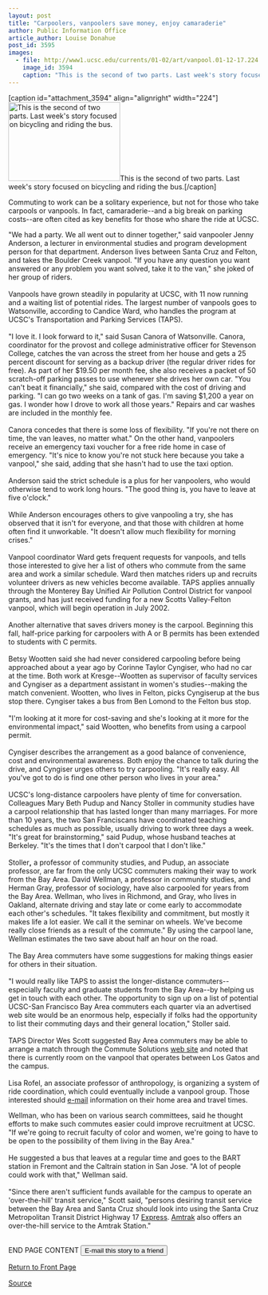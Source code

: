 ```yaml
---
layout: post
title: "Carpoolers, vanpoolers save money, enjoy camaraderie"
author: Public Information Office
article_author: Louise Donahue
post_id: 3595
images:
  - file: http://www1.ucsc.edu/currents/01-02/art/vanpool.01-12-17.224.jpg
    image_id: 3594
    caption: "This is the second of two parts. Last week's story focused on bicycling and riding the bus."
---
```


[caption id="attachment_3594" align="alignright" width="224"]<a href="http://dev-ucsc-news.pantheonsite.io/wp-content/uploads/2001/12/vanpool.01-12-17.224.jpg"><img class="size-full wp-image-3594" src="http://dev-ucsc-news.pantheonsite.io/wp-content/uploads/2001/12/vanpool.01-12-17.224.jpg" alt="This is the second of two parts. Last week's story focused on bicycling and riding the bus." width="224" height="158" /></a>This is the second of two parts. Last week's story focused on bicycling and riding the bus.[/caption]
<p>
  Commuting to work can be a solitary experience, but not for those who take carpools or vanpools. In fact, camaraderie--and a big break on parking costs--are often cited as key benefits for those who share the ride at UCSC.
</p>"We had a party. We all went out to dinner together," said vanpooler Jenny Anderson, a lecturer in environmental studies and program development person for that department. Anderson lives between Santa Cruz and Felton, and takes the Boulder Creek vanpool. "If you have any question you want answered or any problem you want solved, take it to the van," she joked of her group of riders.<br>
<br>
Vanpools have grown steadily in popularity at UCSC, with 11 now running and a waiting list of potential rides. The largest number of vanpools goes to Watsonville, according to Candice Ward, who handles the program at UCSC's Transportation and Parking Services (TAPS).<br>
<br>
"I love it. I look forward to it," said Susan Canora of Watsonville. Canora, coordinator for the provost and college administrative officer for Stevenson College, catches the van across the street from her house and gets a 25 percent discount for serving as a backup driver (the regular driver rides for free). As part of her $19.50 per month fee, she also receives a packet of 50 scratch-off parking passes to use whenever she drives her own car. "You can't beat it financially," she said, compared with the cost of driving and parking. "I can go two weeks on a tank of gas. I'm saving $1,200 a year on gas. I wonder how I drove to work all those years." Repairs and car washes are included in the monthly fee.<br>
<br>
Canora concedes that there is some loss of flexibility. "If you're not there on time, the van leaves, no matter what." On the other hand, vanpoolers receive an emergency taxi voucher for a free ride home in case of emergency. "It's nice to know you're not stuck here because you take a vanpool," she said, adding that she hasn't had to use the taxi option.<br>
<br>
Anderson said the strict schedule is a plus for her vanpoolers, who would otherwise tend to work long hours. "The good thing is, you have to leave at five o'clock."<br>
<br>
While Anderson encourages others to give vanpooling a try, she has observed that it isn't for everyone, and that those with children at home often find it unworkable. "It doesn't allow much flexibility for morning crises."<br>
<br>
Vanpool coordinator Ward gets frequent requests for vanpools, and tells those interested to give her a list of others who commute from the same area and work a similar schedule. Ward then matches riders up and recruits volunteer drivers as new vehicles become available. TAPS applies annually through the Monterey Bay Unified Air Pollution Control District for vanpool grants, and has just received funding for a new Scotts Valley-Felton vanpool, which will begin operation in July 2002.<br>
<br>
Another alternative that saves drivers money is the carpool. Beginning this fall, half-price parking for carpoolers with A or B permits has been extended to students with C permits.<br>
<br>
Betsy Wootten said she had never considered carpooling before being approached about a year ago by Corinne Taylor Cyngiser, who had no car at the time. Both work at Kresge--Wootten as supervisor of faculty services and Cyngiser as a department assistant in women's studies--making the match convenient. Wootten, who lives in Felton, picks Cyngiserup at the bus stop there. Cyngiser takes a bus from Ben Lomond to the Felton bus stop.<br>
<br>
"I'm looking at it more for cost-saving and she's looking at it more for the environmental impact," said Wootten, who benefits from using a carpool permit.<br>
<br>
Cyngiser describes the arrangement as a good balance of convenience, cost and environmental awareness. Both enjoy the chance to talk during the drive, and Cyngiser urges others to try carpooling. "It's really easy. All you've got to do is find one other person who lives in your area."<br>
<br>
UCSC's long-distance carpoolers have plenty of time for conversation. Colleagues Mary Beth Pudup and Nancy Stoller in community studies have a carpool relationship that has lasted longer than many marriages. For more than 10 years, the two San Franciscans have coordinated teaching schedules as much as possible, usually driving to work three days a week. "It's great for brainstorming," said Pudup, whose husband teaches at Berkeley. "It's the times that I don't carpool that I don't like."<br>
<br>
Stoller<b>,</b> a professor of community studies, and Pudup, an associate professor, are far from the only UCSC commuters making their way to work from the Bay Area. David Wellman, a professor in community studies, and Herman Gray, professor of sociology, have also carpooled for years from the Bay Area. Wellman, who lives in Richmond, and Gray, who lives in Oakland, alternate driving and stay late or come early to accommodate each other's schedules. "It takes flexibility and commitment, but mostly it makes life a lot easier. We call it the seminar on wheels. We've become really close friends as a result of the commute." By using the carpool lane, Wellman estimates the two save about half an hour on the road.<br>
<br>
The Bay Area commuters have some suggestions for making things easier for others in their situation.<br>
<br>
"I would really like TAPS to assist the longer-distance commuters--especially faculty and graduate students from the Bay Area--by helping us get in touch with each other. The opportunity to sign up on a list of potential UCSC-San Francisco Bay Area commuters each quarter via an advertised web site would be an enormous help, especially if folks had the opportunity to list their commuting days and their general location," Stoller said.<br>
<br>
TAPS Director Wes Scott suggested Bay Area commuters may be able to arrange a match through the Commute Solutions <a href="http://www2.ucsc.edu/taps/ridesharing.html">web site</a> and noted that there is currently room on the vanpool that operates between Los Gatos and the campus.<br>
<br>
Lisa Rofel, an associate professor of anthropology, is organizing a system of ride coordination, which could eventually include a vanpool group. Those interested should <a href="mailto:ucscsfcommuters@cats.ucsc.edu">e-mail</a> information on their home area and travel times.
<p>
  Wellman, who has been on various search committees, said he thought efforts to make such commutes easier could improve recruitment at UCSC. "If we're going to recruit faculty of color and women, we're going to have to be open to the possibility of them living in the Bay Area."<br>
  <br>
  He suggested a bus that leaves at a regular time and goes to the BART station in Fremont and the Caltrain station in San Jose. "A lot of people could work with that," Wellman said.<br>
  <br>
  "Since there aren't sufficient funds available for the campus to operate an 'over-the-hill' transit service," Scott said, "persons desiring transit service between the Bay Area and Santa Cruz should look into using the Santa Cruz Metropolitan Transit District Highway 17 <a href="http://www.scmtd.com/routes/rt17.html">Express</a>. <a href="http://www.amtrak.com/">Amtrak</a> also offers an over-the-hill service to the Amtrak Station."
</p>
<p>
  <br>
  END PAGE CONTENT <input name="t1" size="-1" type="hidden"> <input type="submit" value="E-mail this story to a friend">
</p>
<p>
  <a href="../../index.html">Return to Front Page</a> <img align="bottom" alt=" " border="0" height="1" src="../../images/trans.gif" width="385">
</p>
<p><a href="http://www1.ucsc.edu/currents/01-02/12-17/carpooling.html" title="Permalink to carpooling">Source</a></p>
